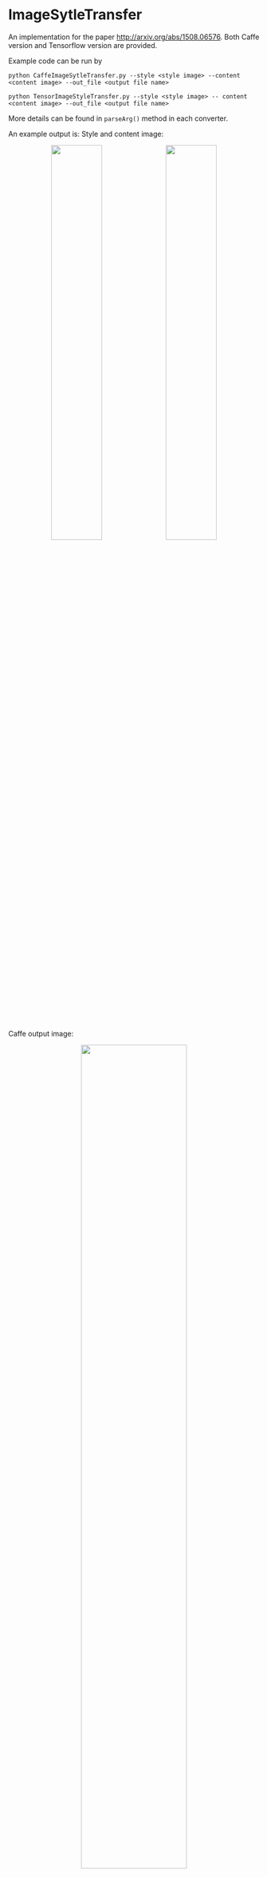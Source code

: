 # ImageSytleTransfer
An implementation for the paper http://arxiv.org/abs/1508.06576. Both Caffe version and Tensorflow version are provided.

Example code can be run by 

```python CaffeImageSytleTransfer.py --style <style image> --content <content image> --out_file <output file name>```

```python TensorImageStyleTransfer.py --style <style image> -- content <content image> --out_file <output file name>```

More details can be found in ```parseArg()``` method in each converter.

An example output is:
Style and content image: 
<p align = "center">
<img src="https://github.com/consciousgaze/ImageSytleTransfer/blob/master/starry_night.jpg" width="45%"/>
<img src="https://github.com/consciousgaze/ImageSytleTransfer/blob/master/full_moon.jpg" width="45%"/>
</p>

Caffe output image:
<p align = "center">
<img src="https://github.com/consciousgaze/ImageSytleTransfer/blob/master/full_moon_output.jpg" width="65%"/>
</p>


Tensorflow output image:
<p align = "center">
<img src="https://github.com/consciousgaze/ImageSytleTransfer/blob/master/full_moon_tensor_output.jpg" width="65%"/>
</p>

